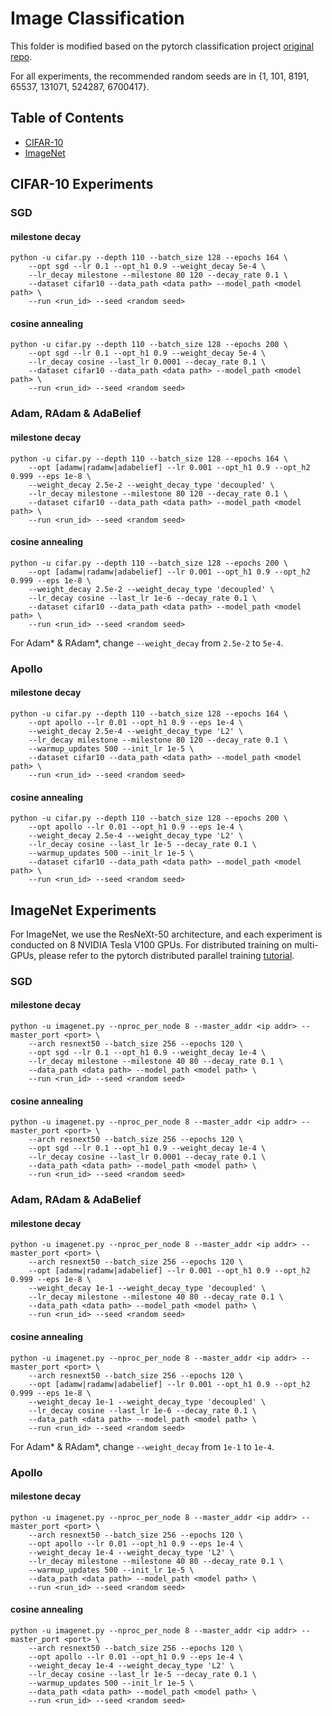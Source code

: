 # Image Classification

This folder is modified based on the pytorch classification project [original repo](https://github.com/bearpaw/pytorch-classification).

For all experiments, the recommended random seeds are in {1, 101, 8191, 65537, 131071, 524287, 6700417}.

## Table of Contents

- [CIFAR-10](#cifar-10-experiments)
- [ImageNet](#imagenet-experiments)

## CIFAR-10 Experiments
### SGD
#### milestone decay
```base
python -u cifar.py --depth 110 --batch_size 128 --epochs 164 \
    --opt sgd --lr 0.1 --opt_h1 0.9 --weight_decay 5e-4 \
    --lr_decay milestone --milestone 80 120 --decay_rate 0.1 \
    --dataset cifar10 --data_path <data path> --model_path <model path> \
    --run <run_id> --seed <random seed> 
```
#### cosine annealing
```base
python -u cifar.py --depth 110 --batch_size 128 --epochs 200 \
    --opt sgd --lr 0.1 --opt_h1 0.9 --weight_decay 5e-4 \
    --lr_decay cosine --last_lr 0.0001 --decay_rate 0.1 \
    --dataset cifar10 --data_path <data path> --model_path <model path> \
    --run <run_id> --seed <random seed> 
```
### Adam, RAdam & AdaBelief
#### milestone decay
```base
python -u cifar.py --depth 110 --batch_size 128 --epochs 164 \
    --opt [adamw|radamw|adabelief] --lr 0.001 --opt_h1 0.9 --opt_h2 0.999 --eps 1e-8 \
    --weight_decay 2.5e-2 --weight_decay_type 'decoupled' \
    --lr_decay milestone --milestone 80 120 --decay_rate 0.1 \
    --dataset cifar10 --data_path <data path> --model_path <model path> \
    --run <run_id> --seed <random seed> 
```
#### cosine annealing
```base
python -u cifar.py --depth 110 --batch_size 128 --epochs 200 \
    --opt [adamw|radamw|adabelief] --lr 0.001 --opt_h1 0.9 --opt_h2 0.999 --eps 1e-8 \
    --weight_decay 2.5e-2 --weight_decay_type 'decoupled' \
    --lr_decay cosine --last_lr 1e-6 --decay_rate 0.1 \
    --dataset cifar10 --data_path <data path> --model_path <model path> \
    --run <run_id> --seed <random seed> 
```
For Adam* & RAdam*, change `--weight_decay` from `2.5e-2` to `5e-4`.
### Apollo
#### milestone decay
```base
python -u cifar.py --depth 110 --batch_size 128 --epochs 164 \
    --opt apollo --lr 0.01 --opt_h1 0.9 --eps 1e-4 \
    --weight_decay 2.5e-4 --weight_decay_type 'L2' \
    --lr_decay milestone --milestone 80 120 --decay_rate 0.1 \
    --warmup_updates 500 --init_lr 1e-5 \
    --dataset cifar10 --data_path <data path> --model_path <model path> \
    --run <run_id> --seed <random seed> 
```
#### cosine annealing
```base
python -u cifar.py --depth 110 --batch_size 128 --epochs 200 \
    --opt apollo --lr 0.01 --opt_h1 0.9 --eps 1e-4 \
    --weight_decay 2.5e-4 --weight_decay_type 'L2' \
    --lr_decay cosine --last_lr 1e-5 --decay_rate 0.1 \
    --warmup_updates 500 --init_lr 1e-5 \
    --dataset cifar10 --data_path <data path> --model_path <model path> \
    --run <run_id> --seed <random seed> 
```

## ImageNet Experiments
For ImageNet, we use the ResNeXt-50 architecture, and each experiment is conducted on 8 NVIDIA Tesla V100 GPUs.
For distributed training on multi-GPUs, please refer to the pytorch distributed parallel training [tutorial](https://pytorch.org/tutorials/intermediate/dist_tuto.html).
### SGD
#### milestone decay
```base
python -u imagenet.py --nproc_per_node 8 --master_addr <ip addr> --master_port <port> \
    --arch resnext50 --batch_size 256 --epochs 120 \
    --opt sgd --lr 0.1 --opt_h1 0.9 --weight_decay 1e-4 \
    --lr_decay milestone --milestone 40 80 --decay_rate 0.1 \
    --data_path <data path> --model_path <model path> \
    --run <run_id> --seed <random seed> 
```
#### cosine annealing
```base
python -u imagenet.py --nproc_per_node 8 --master_addr <ip addr> --master_port <port> \
    --arch resnext50 --batch_size 256 --epochs 120 \
    --opt sgd --lr 0.1 --opt_h1 0.9 --weight_decay 1e-4 \
    --lr_decay cosine --last_lr 0.0001 --decay_rate 0.1 \
    --data_path <data path> --model_path <model path> \
    --run <run_id> --seed <random seed> 
```
### Adam, RAdam & AdaBelief
#### milestone decay
```base
python -u imagenet.py --nproc_per_node 8 --master_addr <ip addr> --master_port <port> \
    --arch resnext50 --batch_size 256 --epochs 120 \
    --opt [adamw|radamw|adabelief] --lr 0.001 --opt_h1 0.9 --opt_h2 0.999 --eps 1e-8 \
    --weight_decay 1e-1 --weight_decay_type 'decoupled' \
    --lr_decay milestone --milestone 40 80 --decay_rate 0.1 \
    --data_path <data path> --model_path <model path> \
    --run <run_id> --seed <random seed> 
```
#### cosine annealing
```base
python -u imagenet.py --nproc_per_node 8 --master_addr <ip addr> --master_port <port> \
    --arch resnext50 --batch_size 256 --epochs 120 \
    --opt [adamw|radamw|adabelief] --lr 0.001 --opt_h1 0.9 --opt_h2 0.999 --eps 1e-8 \
    --weight_decay 1e-1 --weight_decay_type 'decoupled' \
    --lr_decay cosine --last_lr 1e-6 --decay_rate 0.1 \
    --data_path <data path> --model_path <model path> \
    --run <run_id> --seed <random seed> 
```
For Adam* & RAdam*, change `--weight_decay` from `1e-1` to `1e-4`.
### Apollo
#### milestone decay
```base
python -u imagenet.py --nproc_per_node 8 --master_addr <ip addr> --master_port <port> \
    --arch resnext50 --batch_size 256 --epochs 120 \
    --opt apollo --lr 0.01 --opt_h1 0.9 --eps 1e-4 \
    --weight_decay 1e-4 --weight_decay_type 'L2' \
    --lr_decay milestone --milestone 40 80 --decay_rate 0.1 \
    --warmup_updates 500 --init_lr 1e-5 \
    --data_path <data path> --model_path <model path> \
    --run <run_id> --seed <random seed> 
```
#### cosine annealing
```base
python -u imagenet.py --nproc_per_node 8 --master_addr <ip addr> --master_port <port> \
    --arch resnext50 --batch_size 256 --epochs 120 \
    --opt apollo --lr 0.01 --opt_h1 0.9 --eps 1e-4 \
    --weight_decay 1e-4 --weight_decay_type 'L2' \
    --lr_decay cosine --last_lr 1e-5 --decay_rate 0.1 \
    --warmup_updates 500 --init_lr 1e-5 \
    --data_path <data path> --model_path <model path> \
    --run <run_id> --seed <random seed> 
```

